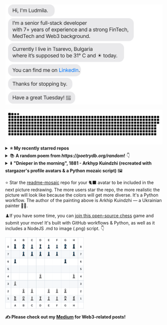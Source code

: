[![](https://raw.githubusercontent.com/milaabl/milaabl/main/chat.svg)](https://www.linkedin.com/in/ludmila-a-dev/)

<!-- https://github.com/milaabl/milaabl/assets/86361434/c35b0e6f-acf0-435e-920d-b90faa4788ad -->

<img alt="Snake eating my contributions for breakfast🧉" src="https://raw.githubusercontent.com/milaabl/milaabl-readme/preview/github-contribution-grid-snake.svg" />

<details>
<summary>
  <strong>⭐ My recently starred repos </strong>
</summary>
  
<!-- Starred repos start -->
| Name | Url | Stars | Description |
| --- | --- |  --- |  --- |
| the-coder-o/a-bd.me|https://github.com/the-coder-o/a-bd.me|8|My personal website made with Next.js 14 (App Router). Features blog posts, gear list, dark theme and more. Tailwind CSS,  Radix, Framer Motion, and Vercel.|
| Xunzhuo/Xunzhuo|https://github.com/Xunzhuo/Xunzhuo|35|About me|
| zcaceres/interview-prep|https://github.com/zcaceres/interview-prep|1|algos, data structures etc.|
| zcaceres/snoop|https://github.com/zcaceres/snoop|3|Like grep or ack... for the DOM|
| zcaceres/zcaceres|https://github.com/zcaceres/zcaceres|2|Super secret Github profile README thing|
| zcaceres/dotfiles|https://github.com/zcaceres/dotfiles|2|System setup w/dotfiles, tools, and apps automated with Ansible. Forever a WIP.|
| glitch-txs/walletconnect-cafe|https://github.com/glitch-txs/walletconnect-cafe|2|Ethereum-provider implementation with Cafe (global state manager)|
| glitch-txs/metamask-csp-firefox|https://github.com/glitch-txs/metamask-csp-firefox|4|MetaMask is blocked by Firefox when using CSP|
| glitch-txs/next-auth|https://github.com/glitch-txs/next-auth|1|Authentication for the Web.|
| michaelsbradleyjr/nim-notcurses|https://github.com/michaelsbradleyjr/nim-notcurses|28|Nim wrapper for Notcurses: blingful TUIs and character graphics|
| arianXdev/hardhat-jest|https://github.com/arianXdev/hardhat-jest|9|A Hardhat plugin that allows you to use Jest easily!|
| przemek890/Gender_prediction|https://github.com/przemek890/Gender_prediction|4|An application that utilizes camera input to predict a person's gender using a convolutional layer in PyTorch.|
| pieralukasz/pixel-recruitment-task|https://github.com/pieralukasz/pixel-recruitment-task|1|Zadanie rekrutacyjne Pixel Technology|
| SaraRasoulian/oop-solid-patterns|https://github.com/SaraRasoulian/oop-solid-patterns|14|💎  An educational repository for OOP, SOLID and Design Patterns|
| BogdanMFometescu/resume-builder|https://github.com/BogdanMFometescu/resume-builder|12|Django-based web application that allows users to create, update, and export professional resumes.|
| 0xMimir/Advance-CNN-LSTM-Model-for-Cryptocurrency-Forecasting|https://github.com/0xMimir/Advance-CNN-LSTM-Model-for-Cryptocurrency-Forecasting|8|CNN LSTM model used for predicting cryptocurrencies|
| b-hristov/b-hristov|https://github.com/b-hristov/b-hristov|1||
| CloverGit/CloverGit|https://github.com/CloverGit/CloverGit|7||
| TatevKaren/TatevKaren-data-science-portfolio|https://github.com/TatevKaren/TatevKaren-data-science-portfolio|58|Data Science Portfolio of Tatev Karen Aslanyan including Case Studies and Research Projects that I have completed that solve business problems or introduce new products. Case Study papers, codes, and additional resources are all included.|
| PiotrRut/elonmusk-twitter-notifier|https://github.com/PiotrRut/elonmusk-twitter-notifier|62|AI driven e-mail notifier for tweets mentioning stock from Elon Musk 📈|
| Vendicated/Vencord|https://github.com/Vendicated/Vencord|7806|The cutest Discord client mod|
| yeoman/yo|https://github.com/yeoman/yo|3812|CLI tool for running Yeoman generators|
| matter-labs/zksync-era|https://github.com/matter-labs/zksync-era|3075|zkSync era|
| 0age/create2crunch|https://github.com/0age/create2crunch|454|A Rust program for finding salts that create gas-efficient Ethereum addresses via CREATE2.|
| joshstevens19/ethereum-multicall|https://github.com/joshstevens19/ethereum-multicall|349|Ability to call many ethereum constant function calls in 1 JSONRPC request|
| threshold-network/token-dashboard|https://github.com/threshold-network/token-dashboard|22||
| LimeChain/mongoose-immutable-plugin|https://github.com/LimeChain/mongoose-immutable-plugin|2|Mongoose plugin guarding fields from modifications|
| ankitects/anki|https://github.com/ankitects/anki|17780|Anki's shared backend and web components, and the Qt frontend|
| lightningnetwork/lnd|https://github.com/lightningnetwork/lnd|7558|Lightning Network Daemon ⚡️|
| CoNarrative/mongo-immutable|https://github.com/CoNarrative/mongo-immutable|10|Immutable MongoDB.|

<!-- Starred repos end -->

</details>

<details>
  <summary>📚 <strong>A random poem from <em>https://poetrydb.org/random</em>!</strong> 👇 </summary>

<!-- Start poem -->
# 💮 Parisina by *George Gordon, Lord Byron*

<p>
    It is the hour when from the boughs<br/>  The nightingale's high note is heard;<br/>It is the hour when lovers' vows<br/>  Seem sweet in every whispered word;<br/>And gentle winds, and waters near,<br/>Make music to the lonely ear.<br/>Each flower the dews have lightly wet,<br/>And in the sky the stars are met,<br/>And on the wave is deeper blue,<br/>And on the leaf a browner hue,<br/>And in the heaven that clear obscure,<br/>So softly dark, and darkly pure,<br/>Which follows the decline of day,<br/>As twilight melts beneath the moon away.<br/><br/>But it is not to list to the waterfall<br/>That Parisina leaves her hall,<br/>And it is not to gaze on the heavenly light<br/>That the Lady walks in the shadow of night;<br/>And if she sits in Este's bower,<br/>'Tis not for the sake of its full-blown flower;<br/>She listens--but not for the nightingale--<br/>Though her ear expects as soft a tale.<br/>There glides a step through the foliage thick,<br/>And her cheek grows pale, and her heart beats quick.<br/>There whispers a voice through the rustling leaves,<br/>And her blush returns, and her bosom heaves:<br/>A moment more--and they shall meet--<br/>'Tis past--her Lover's at her feet.<br/><br/>And what unto them is the world beside,<br/>With all its change of time and tide?<br/>Its living things--its earth and sky--<br/>Are nothing to their mind and eye.<br/>And heedless as the dead are they<br/>  Of aught around, above, beneath;<br/>As if all else had passed away,<br/>  They only for each other breathe;<br/>Their very sighs are full of joy<br/>  So deep, that did it not decay,<br/>That happy madness would destroy<br/>  The hearts which feel its fiery sway:<br/>Of guilt, of peril, do they deem<br/>In that tumultuous tender dream?<br/>Who that have felt that passion's power,<br/>Or paused, or feared in such an hour?<br/>Or thought how brief such moments last?<br/>But yet--they are already past!<br/>Alas! we must awake before<br/>We know such vision comes no more.<br/><br/>With many a lingering look they leave<br/>  The spot of guilty gladness past:<br/>And though they hope, and vow, they grieve,<br/>  As if that parting were the last.<br/>The frequent sigh--the long embrace--<br/>  The lip that there would cling for ever,<br/>While gleams on Parisina's face<br/>  The Heaven she fears will not forgive her,<br/>As if each calmly conscious star<br/>Beheld her frailty from afar--<br/>The frequent sigh, the long embrace,<br/>Yet binds them to their trysting-place.<br/>But it must come, and they must part<br/>In fearful heaviness of heart,<br/>With all the deep and shuddering chill<br/>Which follows fast the deeds of ill.<br/><br/>And Hugo is gone to his lonely bed,<br/>  To covet there another's bride;<br/>But she must lay her conscious head<br/>  A husband's trusting heart beside.<br/>But fevered in her sleep she seems,<br/>And red her cheek with troubled dreams,<br/>  And mutters she in her unrest<br/>A name she dare not breathe by day,<br/>  And clasps her Lord unto the breast<br/>Which pants for one away:<br/>And he to that embrace awakes,<br/>And, happy in the thought, mistakes<br/>That dreaming sigh, and warm caress,<br/>For such as he was wont to bless;<br/>And could in very fondness weep<br/>O'er her who loves him even in sleep.<br/><br/>He clasped her sleeping to his heart,<br/>  And listened to each broken word:<br/>He hears--Why doth Prince Azo start,<br/>  As if the Archangel's voice he heard?<br/>And well he may--a deeper doom<br/>Could scarcely thunder o'er his tomb,<br/>When he shall wake to sleep no more,<br/>And stand the eternal throne before.<br/>And well he may--his earthly peace<br/>Upon that sound is doomed to cease.<br/>That sleeping whisper of a name<br/>Bespeaks her guilt and Azo's shame.<br/>And whose that name? that o'er his pillow<br/>Sounds fearful as the breaking billow,<br/>Which rolls the plank upon the shore,<br/>  And dashes on the pointed rock<br/>The wretch who sinks to rise no more,--<br/>  So came upon his soul the shock.<br/>And whose that name?--'tis Hugo's,--his--<br/>In sooth he had not deemed of this!--<br/>'Tis Hugo's,--he, the child of one<br/>He loved--his own all-evil son--<br/>The offspring of his wayward youth,<br/>When he betrayed Bianca's truth,<br/>The maid whose folly could confide<br/>In him who made her not his bride.<br/><br/>He plucked his poniard in its sheath,<br/>  But sheathed it ere the point was bare;<br/>Howe'er unworthy now to breathe,<br/>  He could not slay a thing so fair--<br/>  At least, not smiling--sleeping--there--<br/>Nay, more:--he did not wake her then,<br/>  But gazed upon her with a glance<br/>  Which, had she roused her from her trance,<br/>Had frozen her sense to sleep again;<br/>And o'er his brow the burning lamp<br/>Gleamed on the dew-drops big and damp.<br/>She spake no more--but still she slumbered--<br/>While, in his thought, her days are numbered.<br/><br/>And with the morn he sought and found,<br/>In many a tale from those around,<br/>The proof of all he feared to know,<br/>Their present guilt--his future woe;<br/>The long-conniving damsels seek<br/>  To save themselves, and would transfer<br/>  The guilt--the shame--the doom--to her:<br/>Concealment is no more--they speak<br/>All circumstance which may compel<br/>Full credence to the tale they tell:<br/>And Azo's tortured heart and ear<br/>Have nothing more to feel or hear.<br/><br/>He was not one who brooked delay:<br/>  Within the chamber of his state,<br/>The Chief of Este's ancient sway<br/>  Upon his throne of judgement sate;<br/>His nobles and his guards are there,--<br/>Before him is the sinful pair;<br/>Both young,--and _one_ how passing fair!<br/>With swordless belt, and fettered hand,<br/>Oh, Christ! that thus a son should stand<br/>  Before a father's face!<br/>Yet thus must Hugo meet his sire,<br/>And hear the sentence of his ire,<br/>  The tale of his disgrace!<br/>And yet he seems not overcome,<br/>Although, as yet, his voice be dumb.<br/><br/>And still,--and pale--and silently<br/>  Did Parisina wait her doom;<br/>How changed since last her speaking eye<br/>  Glanced gladness round the glittering room,<br/>Where high-born men were proud to wait--<br/>Where Beauty watched to imitate<br/>  Her gentle voice--her lovely mien--<br/>And gather from her air and gait<br/>  The graces of its Queen:<br/>Then,--had her eye in sorrow wept,<br/>A thousand warriors forth had leapt,<br/>A thousand swords had sheathless shone,<br/>And made her quarrel all their own.<br/>Now,--what is she? and what are they?<br/>Can she command, or these obey?<br/>All silent and unheeding now,<br/>With downcast eyes and knitting brow,<br/>And folded arms, and freezing air,<br/>And lips that scarce their scorn forbear,<br/>Her knights, her dames, her court--is there:<br/>And he--the chosen one, whose lance<br/>Had yet been couched before her glance,<br/>Who--were his arm a moment free--<br/>Had died or gained her liberty;<br/>The minion of his father's bride,--<br/>He, too, is fettered by her side;<br/>Nor sees her swoln and full eye swim<br/>Less for her own despair than him:<br/>Those lids--o'er which the violet vein<br/>Wandering, leaves a tender stain,<br/>Shining through the smoothest white<br/>That e'er did softest kiss invite--<br/>Now seemed with hot and livid glow<br/>To press, not shade, the orbs below;<br/>Which glance so heavily, and fill,<br/>As tear on tear grows gathering still<br/><br/>And he for her had also wept,<br/>  But for the eyes that on him gazed:<br/>His sorrow, if he felt it, slept;<br/>  Stern and erect his brow was raised.<br/>Whate'er the grief his soul avowed,<br/>He would not shrink before the crowd;<br/>But yet he dared not look on her;<br/>Remembrance of the hours that were--<br/>His guilt--his love--his present state--<br/>His father's wrath, all good men's hate--<br/>His earthly, his eternal fate--<br/>And hers,--oh, hers! he dared not throw<br/>One look upon that death-like brow!<br/>Else had his rising heart betrayed<br/>Remorse for all the wreck it made.<br/><br/>And Azo spake:--"But yesterday<br/>  I gloried in a wife and son;<br/>That dream this morning passed away;<br/>  Ere day declines, I shall have none.<br/>My life must linger on alone;<br/>Well,--let that pass,--there breathes not one<br/>Who would not do as I have done:<br/>Those ties are broken--not by me;<br/>  Let that too pass;--the doom's prepared!<br/>Hugo, the priest awaits on thee,<br/>  And then--thy crime's reward!<br/>Away! address thy prayers to Heaven.<br/>  Before its evening stars are met,<br/>Learn if thou there canst be forgiven:<br/>  Its mercy may absolve thee yet.<br/>But here, upon the earth beneath,<br/>  There is no spot where thou and I<br/>Together for an hour could breathe:<br/>  Farewell! I will not see thee die--<br/>But thou, frail thing! shall view his head--<br/>  Away! I cannot speak the rest:<br/>  Go! woman of the wanton breast;<br/>Not I, but thou his blood dost shed:<br/>Go! if that sight thou canst outlive,<br/>And joy thee in the life I give."<br/><br/>And here stern Azo hid his face--<br/>  For on his brow the swelling vein<br/>  Throbbed as if back upon his brain<br/>  The hot blood ebbed and flowed again;<br/>And therefore bowed he for a space,<br/>  And passed his shaking hand along<br/>  His eye, to veil it from the throng;<br/>While Hugo raised his chainéd hands,<br/>And for a brief delay demands<br/>His father's ear: the silent sire<br/>Forbids not what his words require.<br/>  "It is not that I dread the death--<br/>For thou hast seen me by thy side<br/>All redly through the battle ride,<br/>And that--not once a useless brand--<br/>Thy slaves have wrested from my hand<br/>Hath shed more blood in cause of thine,<br/>Than e'er can stain the axe of mine:<br/>  Thou gav'st, and may'st resume my breath,<br/>A gift for which I thank thee not;<br/>Nor are my mother's wrongs forgot,<br/>Her slighted love and ruined name,<br/>Her offspring's heritage of shame;<br/>But she is in the grave, where he,<br/>Her son--thy rival--soon shall be.<br/>Her broken heart--my severed head--<br/>Shall witness for thee from the dead<br/>How trusty and how tender were<br/>Thy youthful love--paternal care.<br/>'Tis true that I have done thee wrong--<br/>  But wrong for wrong:--this,--deemed thy bride,<br/>  The other victim of thy pride,--<br/>Thou know'st for me was destined long;<br/>Thou saw'st, and coveted'st her charms;<br/>  And with thy very crime--my birth,--<br/>  Thou taunted'st me--as little worth;<br/>A match ignoble for her arms;<br/>Because, forsooth, I could not claim<br/>The lawful heirship of thy name,<br/>Nor sit on Este's lineal throne;<br/>  Yet, were a few short summers mine,<br/>  My name should more than Este's shine<br/>With honours all my own.<br/>I had a sword--and have a breast<br/>That should have won as haught a crest<br/>As ever waved along the line<br/>Of all these sovereign sires of thine.<br/>Not always knightly spurs are worn<br/>The brightest by the better born;<br/>And mine have lanced my courser's flank<br/>Before proud chiefs of princely rank,<br/>When charging to the cheering cry<br/>Of 'Este and of Victory!'<br/>I will not plead the cause of crime,<br/>Nor sue thee to redeem from time<br/>A few brief hours or days that must<br/>At length roll o'er my reckless dust;--<br/>Such maddening moments as my past,<br/>They could not, and they did not, last;--<br/>Albeit my birth and name be base,<br/>And thy nobility of race<br/>Disdained to deck a thing like me--<br/>  Yet in my lineaments they trace<br/>  Some features of my father's face,<br/>And in my spirit--all of thee.<br/>From thee this tamelessness of heart--<br/>From thee--nay, wherefore dost thou start?---<br/>From thee in all their vigour came<br/>My arm of strength, my soul of flame--<br/>Thou didst not give me life alone,<br/>But all that made me more thine own.<br/>See what thy guilty love hath done!<br/>Repaid thee with too like a son!<br/>I am no bastard in my soul,<br/>For that, like thine, abhorred control;<br/>And for my breath, that hasty boon<br/>Thou gav'st and wilt resume so soon,<br/>I valued it no more than thou,<br/>When rose thy casque above thy brow,<br/>And we, all side by side, have striven,<br/>And o'er the dead our coursers driven:<br/>The past is nothing--and at last<br/>The future can but be the past;<br/>Yet would I that I then had died:<br/>  For though thou work'dst my mother's ill,<br/>And made thy own my destined bride,<br/>  I feel thou art my father still:<br/>And harsh as sounds thy hard decree,<br/>'Tis not unjust, although from thee.<br/>Begot in sin, to die in shame,<br/>My life begun and ends the same:<br/>As erred the sire, so erred the son,<br/>And thou must punish both in one.<br/>My crime seems worst to human view,<br/>But God must judge between us too!"<br/><br/>He ceased--and stood with folded arms,<br/>  On which the circling fetters sounded;<br/>  And not an ear but felt as wounded,<br/>  Of all the chiefs that there were ranked,<br/>  When those dull chains in meeting clanked:<br/>Till Parisina's fatal charms<br/>Again attracted every eye--<br/>Would she thus hear him doomed to die!<br/>She stood, I said, all pale and still,<br/>The living cause of Hugo's ill:<br/>Her eyes unmoved, but full and wide,<br/>Not once had turned to either side--<br/>Nor once did those sweet eyelids close,<br/>Or shade the glance o'er which they rose,<br/>But round their orbs of deepest blue<br/>The circling white dilated grew--<br/>And there with glassy gaze she stood<br/>As ice were in her curdled blood;<br/>But every now and then a tear<br/>  So large and slowly gathered slid<br/>  From the long dark fringe of that fair lid,<br/>It was a thing to see, not hear!<br/>And those who saw, it did surprise,<br/>Such drops could fall from human eyes.<br/>To speak she thought--the imperfect note<br/>Was choked within her swelling throat,<br/>Yet seemed in that low hollow groan<br/>Her whole heart gushing in the tone.<br/>It ceased--again she thought to speak,<br/>Then burst her voice in one long shriek,<br/>And to the earth she fell like stone<br/>Or statue from its base o'erthrown,<br/>More like a thing that ne'er had life,--<br/>A monument of Azo's wife,--<br/>Than her, that living guilty thing,<br/>Whose every passion was a sting,<br/>Which urged to guilt, but could not bear<br/>That guilt's detection and despair.<br/>But yet she lived--and all too soon<br/>Recovered from that death-like swoon--<br/>But scarce to reason--every sense<br/>Had been o'erstrung by pangs intense;<br/>And each frail fibre of her brain<br/>(As bowstrings, when relaxed by rain,<br/>The erring arrow launch aside)<br/>Sent forth her thoughts all wild and wide--<br/>The past a blank, the future black,<br/>With glimpses of a dreary track,<br/>Like lightning on the desert path,<br/>When midnight storms are mustering wrath.<br/>She feared--she felt that something ill<br/>Lay on her soul, so deep and chill;<br/>That there was sin and shame she knew,<br/>That some one was to die--but who?<br/>She had forgotten:--did she breathe?<br/>Could this be still the earth beneath,<br/>The sky above, and men around;<br/>Or were they fiends who now so frowned<br/>On one, before whose eyes each eye<br/>Till then had smiled in sympathy?<br/>All was confused and undefined<br/>To her all-jarred and wandering mind;<br/>A chaos of wild hopes and fears:<br/>And now in laughter, now in tears,<br/>But madly still in each extreme,<br/>She strove with that convulsive dream;<br/>For so it seemed on her to break:<br/>Oh! vainly must she strive to wake!<br/><br/>The Convent bells are ringing,<br/>  But mournfully and slow;<br/>In the grey square turret swinging,<br/>  With a deep sound, to and fro.<br/>  Heavily to the heart they go!<br/>Hark! the hymn is singing--<br/>  The song for the dead below,<br/>  Or the living who shortly shall be so!<br/>For a departed being's soul<br/>The death-hymn peals and the hollow bells knoll:<br/>He is near his mortal goal;<br/>Kneeling at the Friar's knee,<br/>Sad to hear, and piteous to see--<br/>Kneeling on the bare cold ground.<br/>With the block before and the guards around;<br/>And the headsman with his bare arm ready,<br/>That the blow may be both swift and steady,<br/>Feels if the axe be sharp and true<br/>Since he set its edge anew:<br/>While the crowd in a speechless circle gather<br/>To see the Son fall by the doom of the Father!<br/><br/>It is a lovely hour as yet<br/>Before the summer sun shall set,<br/>Which rose upon that heavy day,<br/>And mock'd it with his steadiest ray;<br/>And his evening beams are shed<br/>Full on Hugo's fated head,<br/>As his last confession pouring<br/>To the monk, his doom deploring<br/>In penitential holiness,<br/>He bends to hear his accents bless<br/>With absolution such as may<br/>Wipe our mortal stains away.<br/>That high sun on his head did glisten<br/>As he there did bow and listen,<br/>And the rings of chestnut hair<br/>Curled half down his neck so bare;<br/>But brighter still the beam was thrown<br/>Upon the axe which near him shone<br/>With a clear and ghastly glitter----<br/>Oh! that parting hour was bitter!<br/>Even the stern stood chilled with awe:<br/>Dark the crime, and just the law--<br/>Yet they shuddered as they saw.<br/><br/>The parting prayers are said and over<br/>Of that false son, and daring lover!<br/>His beads and sins are all recounted,<br/>His hours to their last minute mounted;<br/>His mantling cloak before was stripped,<br/>His bright brown locks must now be clipped;<br/>'Tis done--all closely are they shorn;<br/>The vest which till this moment worn--<br/>The scarf which Parisina gave--<br/>Must not adorn him to the grave.<br/>Even that must now be thrown aside,<br/>And o'er his eyes the kerchief tied;<br/>But no--that last indignity<br/>Shall ne'er approach his haughty eye.<br/>All feelings seemingly subdued,<br/>In deep disdain were half renewed,<br/>When headsman's hands prepared to bind<br/>Those eyes which would not brook such blind,<br/>As if they dared not look on death.<br/>"No--yours my forfeit blood and breath;<br/>These hands are chained, but let me die<br/>At least with an unshackled eye--<br/>Strike:"--and as the word he said,<br/>Upon the block he bowed his head;<br/>These the last accents Hugo spoke:<br/>"Strike"--and flashing fell the stroke--<br/>Rolled the head--and, gushing, sunk<br/>Back the stained and heaving trunk,<br/>In the dust, which each deep vein<br/>Slaked with its ensanguined rain;<br/>His eyes and lips a moment quiver,<br/>Convulsed and quick--then fix for ever.<br/><br/>He died, as erring man should die,<br/>  Without display, without parade;<br/>  Meekly had he bowed and prayed,<br/>  As not disdaining priestly aid,<br/>Nor desperate of all hope on high.<br/>And while before the Prior kneeling,<br/>His heart was weaned from earthly feeling;<br/>His wrathful Sire--his Paramour--<br/>What were they in such an hour?<br/>No more reproach,--no more despair,--<br/>No thought but Heaven,--no word but prayer--<br/>Save the few which from him broke,<br/>When, bared to meet the headsman's stroke,<br/>He claimed to die with eyes unbound,<br/>His sole adieu to those around.<br/><br/>Still as the lips that closed in death,<br/>Each gazer's bosom held his breath:<br/>But yet, afar, from man to man,<br/>A cold electric shiver ran,<br/>As down the deadly blow descended<br/>On him whose life and love thus ended;<br/>And, with a hushing sound compressed,<br/>A sigh shrunk back on every breast;<br/>But no more thrilling noise rose there,<br/>  Beyond the blow that to the block<br/>  Pierced through with forced and sullen shock,<br/>Save one:--what cleaves the silent air<br/>So madly shrill, so passing wild?<br/>That, as a mother's o'er her child,<br/>Done to death by sudden blow,<br/>To the sky these accents go,<br/>Like a soul's in endless woe.<br/>Through Azo's palace-lattice driven,<br/>That horrid voice ascends to heaven,<br/>And every eye is turned thereon;<br/>But sound and sight alike are gone!<br/>It was a woman's shriek--and ne'er<br/>In madlier accents rose despair;<br/>And those who heard it, as it past,<br/>In mercy wished it were the last.<br/><br/>Hugo is fallen; and, from that hour,<br/>No more in palace, hall, or bower,<br/>Was Parisina heard or seen:<br/>Her name--as if she ne'er had been--<br/>Was banished from each lip and ear,<br/>Like words of wantonness or fear;<br/>And from Prince Azo's voice, by none<br/>Was mention heard of wife or son;<br/>No tomb--no memory had they;<br/>Theirs was unconsecrated clay--<br/>At least the Knight's who died that day.<br/>But Parisina's fate lies hid<br/>Like dust beneath the coffin lid:<br/>Whether in convent she abode,<br/>And won to heaven her dreary road,<br/>By blighted and remorseful years<br/>Of scourge, and fast, and sleepless tears;<br/>Or if she fell by bowl or steel,<br/>For that dark love she dared to feel:<br/>Or if, upon the moment smote,<br/>She died by tortures less remote,<br/>Like him she saw upon the block<br/>With heart that shared the headsman's shock,<br/>In quickened brokenness that came,<br/>In pity o'er her shattered frame,<br/>None knew--and none can ever know:<br/>But whatsoe'er its end below,<br/>Her life began and closed in woe!<br/><br/>And Azo found another bride,<br/>And goodly sons grew by his side;<br/>But none so lovely and so brave<br/>As him who withered in the grave;<br/>Or if they were--on his cold eye<br/>Their growth but glanced unheeded by,<br/>Or noticed with a smothered sigh.<br/>But never tear his cheek descended,<br/>And never smile his brow unbended;<br/>And o'er that fair broad brow were wrought<br/>The intersected lines of thought;<br/>Those furrows which the burning share<br/>Of Sorrow ploughs untimely there;<br/>Scars of the lacerating mind<br/>Which the Soul's war doth leave behind.<br/>He was past all mirth or woe:<br/>Nothing more remained below<br/>But sleepless nights and heavy days,<br/>A mind all dead to scorn or praise,<br/>A heart which shunned itself--and yet<br/>That would not yield, nor could forget,<br/>Which, when it least appeared to melt,<br/>Intensely thought--intensely felt:<br/>The deepest ice which ever froze<br/>Can only o'er the surface close;<br/>The living stream lies quick below,<br/>And flows, and cannot cease to flow.<br/>Still was his sealed-up bosom haunted<br/>By thoughts which Nature hath implanted;<br/>Too deeply rooted thence to vanish,<br/>Howe'er our stifled tears we banish;<br/>When struggling as they rise to start,<br/>We check those waters of the heart,<br/>They are not dried--those tears unshed<br/>But flow back to the fountain head,<br/>And resting in their spring more pure,<br/>For ever in its depth endure,<br/>Unseen--unwept--but uncongealed,<br/>And cherished most where least revealed.<br/>With inward starts of feeling left,<br/>To throb o'er those of life bereft,<br/>Without the power to fill again<br/>The desert gap which made his pain;<br/>Without the hope to meet them where<br/>United souls shall gladness share;<br/>With all the consciousness that he<br/>Had only passed a just decree;<br/>That they had wrought their doom of ill;<br/>Yet Azo's age was wretched still.<br/>The tainted branches of the tree,<br/>  If lopped with care, a strength may give,<br/>  By which the rest shall bloom and live<br/>All greenly fresh and wildly free:<br/>But if the lightning, in its wrath,<br/>The waving boughs with fury scathe,<br/>The massy trunk the ruin feels,<br/>And never more a leaf reveals.
</p>

***
<!-- End poem -->
</details>

<details>
<summary>
  ⬇️ <strong>"Dnieper in the morning", 1881 - Arkhyp Kuindzhi (recreated with stargazer's profile avatars & a Python mozaic script)</strong> 🖼️
</summary>

<img width="49%" src="https://raw.githubusercontent.com/milaabl/readme-mosaic/main/data/input.jpg" alt="Original picture"/>
<img width="49%" src="https://raw.githubusercontent.com/milaabl/readme-mosaic/main/data/output.jpg" alt="Output picture"/>
<img width="70%" src="https://raw.githubusercontent.com/milaabl/readme-mosaic/main/data/output.gif" alt="Output GIF"/>
</details>

⭐ Star the [readme-mosaic](https://github.com/milaabl/readme-mosaic) repo for your 🐈‍⬛ avatar to be included in the next picture redrawing. The more users star the repo, the more realistic the picture will look like because the colors will get more diverse. It's a Python workflow. The author of the painting above is Arkhip Kuindzhi — a Ukrainian painter 💙💛.

♟️If you have some time, you can [join this open-source chess](https://github.com/milaabl/readme-chess) game and submit your move! It's built with GitHub workflows & Python, as well as it includes a NodeJS .md to image (.png) script. 👇

<a href="https://github.com/milaabl/readme-chess/blob/master/README.md"><img src="https://raw.githubusercontent.com/milaabl/readme-chess/master/chess.png" alt="README chess dynamic game preview" width="50%" /></a>

<strong>✍️ Please check out my <a href="https://medium.com/@milaabl2405">Medium</a> for Web3-related posts!</strong>
